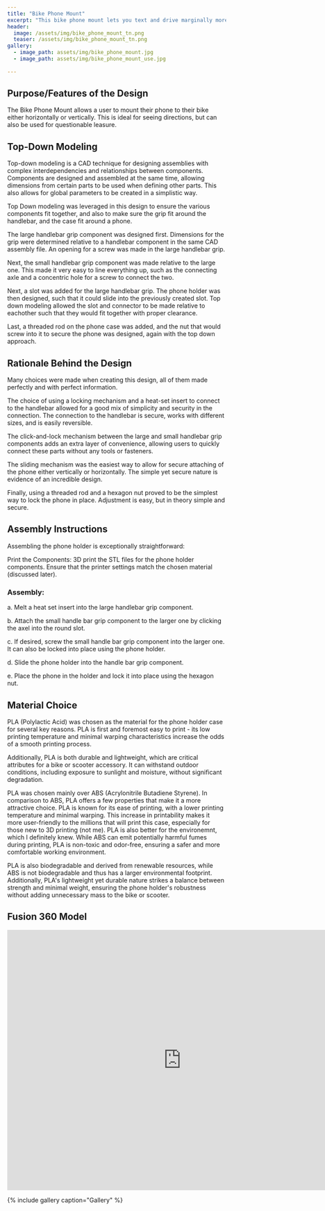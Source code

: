 ```yaml
---
title: "Bike Phone Mount"
excerpt: "This bike phone mount lets you text and drive marginally more safely."
header:
  image: /assets/img/bike_phone_mount_tn.png
  teaser: /assets/img/bike_phone_mount_tn.png
gallery:
  - image_path: assets/img/bike_phone_mount.jpg
  - image_path: assets/img/bike_phone_mount_use.jpg
   
---
```


## Purpose/Features of the Design

The Bike Phone Mount allows a user to mount their phone to their bike either horizontally or vertically. This is ideal for
seeing directions, but can also be used for questionable leasure. 

## Top-Down Modeling

Top-down modeling is a CAD technique for designing assemblies with complex interdependencies and relationships between components. Components are designed and assembled at the same time, allowing dimensions from certain parts to be used when defining other parts. This also allows for global parameters to be created in a simplistic way.

Top Down modeling was leveraged in this design to ensure the various components fit together, and also to make sure the grip fit around the handlebar, and the case fit around a phone.

The large handlebar grip component was designed first. Dimensions for the grip were determined relative to a handlebar component in the same CAD assembly file. An opening for a screw was made in the large handlebar grip.

Next, the small handlebar grip component was made relative to the large one. This made it very easy to line everything up, such as the connecting axle and a concentric hole for a screw to connect the two.

Next, a slot was added for the large handlebar grip. The phone holder was then designed, such that it could slide into the previously created slot. Top down modeling allowed the slot and connector to be made relative to eachother such that they would fit together with proper clearance.

Last, a threaded rod on the phone case was added, and the nut that would screw into it to secure the phone was designed, again with the top down approach.

## Rationale Behind the Design

Many choices were made when creating this design, all of them made perfectly and with perfect information.

The choice of using a locking mechanism and a heat-set insert to connect to the handlebar allowed for a good mix of simplicity and security in the connection. The connection to the handlebar is secure, works with different sizes, and is easily reversible. 

The click-and-lock mechanism between the large and small handlebar grip components adds an extra layer of convenience, allowing users to quickly connect these parts without any tools or fasteners. 

The sliding mechanism was the easiest way to allow for secure attaching of the phone either vertically or horizontally. The simple yet secure nature is evidence of an incredible design.

Finally, using a threaded rod and a hexagon nut proved to be the simplest way to lock the phone in place. Adjustment is easy, but in theory simple and secure.

## Assembly Instructions

Assembling the phone holder is exceptionally straightforward:

Print the Components: 3D print the STL files for the phone holder components. Ensure that the printer settings match the chosen material (discussed later).

### Assembly:
a. Melt a heat set insert into the large handlebar grip component.

b. Attach the small handle bar grip component to the larger one by clicking the axel into the round slot.

c. If desired, screw the small handle bar grip component into the larger one. It can also be locked into place using the phone holder.

d. Slide the phone holder into the handle bar grip component.

e. Place the phone in the holder and lock it into place using the hexagon nut.

## Material Choice

PLA (Polylactic Acid) was chosen as the material for the phone holder case for several key reasons. PLA is first and foremost easy to print - its low printing temperature and minimal warping characteristics increase the odds of a smooth printing process.

Additionally, PLA is both durable and lightweight, which are critical attributes for a bike or scooter accessory. It can withstand outdoor conditions, including exposure to sunlight and moisture, without significant degradation.

PLA was chosen mainly over ABS (Acrylonitrile Butadiene Styrene). In comparison to ABS, PLA offers a few properties that make it a more attractive choice. PLA is known for its ease of printing, with a lower printing temperature and minimal warping. This increase in printability makes it more user-friendly to the millions that will print this case, especially for those new to 3D printing (not me). PLA is also better for the environemnt, which I definitely knew. While ABS can emit potentially harmful fumes during printing, PLA is non-toxic and odor-free, ensuring a safer and more comfortable working environment.

PLA is also biodegradable and derived from renewable resources, while ABS is not biodegradable and thus has a larger environmental footprint. Additionally, PLA's lightweight yet durable nature strikes a balance between strength and minimal weight, ensuring the phone holder's robustness without adding unnecessary mass to the bike or scooter.

## Fusion 360 Model

<iframe src="https://vanderbilt643.autodesk360.com/shares/public/SH512d4QTec90decfa6ede98467f27378fdb?mode=embed" width="800" height="600" allowfullscreen="true" webkitallowfullscreen="true" mozallowfullscreen="true"  frameborder="0"></iframe>

{% include gallery caption="Gallery" %}
